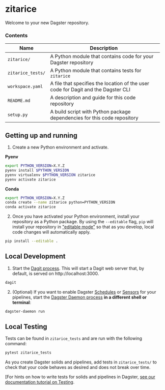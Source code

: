 # zitarice

Welcome to your new Dagster repository.

### Contents

| Name | Description |
|-|-|
| `zitarice/` | A Python module that contains code for your Dagster repository |
| `zitarice_tests/` | A Python module that contains tests for `zitarice` |
| `workspace.yaml` | A file that specifies the location of the user code for Dagit and the Dagster CLI |
| `README.md` | A description and guide for this code repository |
| `setup.py` | A build script with Python package dependencies for this code repository |

## Getting up and running

1. Create a new Python environment and activate.

**Pyenv**
```bash
export PYTHON_VERSION=X.Y.Z
pyenv install $PYTHON_VERSION
pyenv virtualenv $PYTHON_VERSION zitarice
pyenv activate zitarice
```

**Conda**
```bash
export PYTHON_VERSION=X.Y.Z
conda create --name zitarice python=PYTHON_VERSION
conda activate zitarice
```

2. Once you have activated your Python environment, install your repository as a Python package. By
using the `--editable` flag, `pip` will install your repository in
["editable mode"](https://pip.pypa.io/en/latest/reference/pip_install/?highlight=editable#editable-installs)
so that as you develop, local code changes will automatically apply.

```bash
pip install --editable .
```

## Local Development

1. Start the [Dagit process](https://docs.dagster.io/overview/dagit). This will start a Dagit web
server that, by default, is served on http://localhost:3000.

```bash
dagit
```

2. (Optional) If you want to enable Dagster
[Schedules](https://docs.dagster.io/overview/schedules-sensors/schedules) or
[Sensors](https://docs.dagster.io/overview/schedules-sensors/sensors) for your pipelines, start the
[Dagster Daemon process](https://docs.dagster.io/overview/daemon#main) **in a different shell or terminal**:

```bash
dagster-daemon run
```

## Local Testing

Tests can be found in `zitarice_tests` and are run with the following command:

```bash
pytest zitarice_tests
```

As you create Dagster solids and pipelines, add tests in `zitarice_tests/` to check that your
code behaves as desired and does not break over time.

[For hints on how to write tests for solids and pipelines in Dagster,
[see our documentation tutorial on Testing](https://docs.dagster.io/tutorial/testable).
